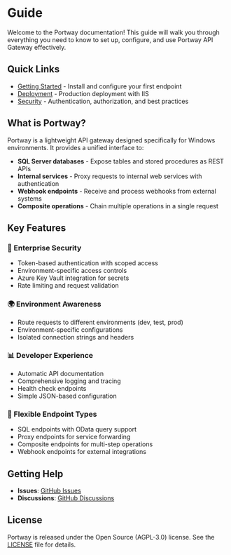# Guide

Welcome to the Portway documentation! This guide will walk you through everything you need to know to set up, configure, and use Portway API Gateway effectively.

## Quick Links

- [Getting Started](./getting-started) - Install and configure your first endpoint
- [Deployment](./deployment) - Production deployment with IIS
- [Security](./security) - Authentication, authorization, and best practices

## What is Portway?

Portway is a lightweight API gateway designed specifically for Windows environments. It provides a unified interface to:

- **SQL Server databases** - Expose tables and stored procedures as REST APIs
- **Internal services** - Proxy requests to internal web services with authentication
- **Webhook endpoints** - Receive and process webhooks from external systems
- **Composite operations** - Chain multiple operations in a single request

## Key Features

### 🔐 Enterprise Security
- Token-based authentication with scoped access
- Environment-specific access controls
- Azure Key Vault integration for secrets
- Rate limiting and request validation

### 🌍 Environment Awareness
- Route requests to different environments (dev, test, prod)
- Environment-specific configurations
- Isolated connection strings and headers

### 📊 Developer Experience
- Automatic API documentation
- Comprehensive logging and tracing
- Health check endpoints
- Simple JSON-based configuration

### 🔄 Flexible Endpoint Types
- SQL endpoints with OData query support
- Proxy endpoints for service forwarding
- Composite endpoints for multi-step operations
- Webhook endpoints for external integrations

## Getting Help

- **Issues**: [GitHub Issues](https://github.com/melosso/portwayapi/issues)
- **Discussions**: [GitHub Discussions](https://github.com/melosso/portwayapi/discussions)

## License

Portway is released under the Open Source (AGPL-3.0) license. See the [LICENSE](https://github.com/melosso/portwayapi/blob/main/LICENSE) file for details.